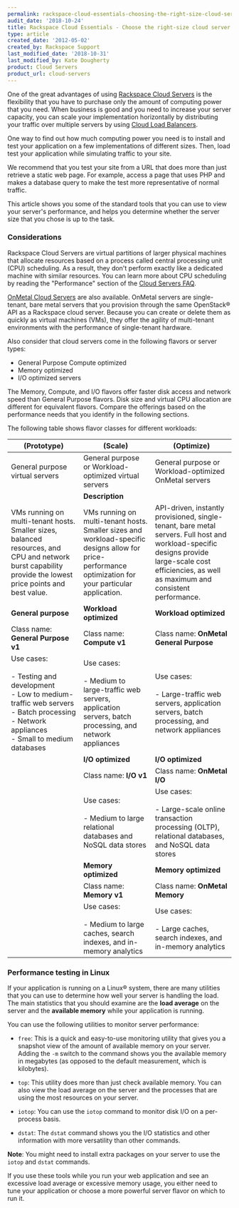 ```yaml
---
permalink: rackspace-cloud-essentials-choosing-the-right-size-cloud-server
audit_date: '2018-10-24'
title: Rackspace Cloud Essentials - Choose the right-size cloud server
type: article
created_date: '2012-05-02'
created_by: Rackspace Support
last_modified_date: '2018-10-31'
last_modified_by: Kate Dougherty
product: Cloud Servers
product_url: cloud-servers
---
```


One of the great advantages of using [Rackspace Cloud
Servers](https://www.rackspace.com/cloud/servers/) is the flexibility that you
have to purchase only the amount of computing power that you need. When
business is good and you need to increase your server capacity, you can scale
your implementation horizontally by distributing your traffic over multiple
servers by using [Cloud Load
Balancers](https://www.rackspace.com/cloud/load-balancing).

One way to find out how much computing power you need is to install and test
your application on a few implementations of different sizes. Then, load test
your application while simulating traffic to your site.

We recommend that you test your site from a URL that does more than just
retrieve a static web page. For example, access a page that uses PHP and makes
a database query to make the test more representative of normal traffic.

This article shows you some of the standard tools that you can use to view
your server's performance, and helps you determine whether the server size
that you chose is up to the task.

### Considerations

Rackspace Cloud Servers are virtual partitions of larger physical machines
that allocate resources based on a process called central processing unit
(CPU) scheduling. As a result, they don't perform exactly like a dedicated
machine with similar resources. You can learn more about CPU scheduling by
reading the "Performance" section of the [Cloud Servers
FAQ](https://docs-ospc.rackspace.com/support/how-to/cloud-servers/cloud-servers-faq).

[OnMetal Cloud Servers](https://www.rackspace.com/cloud/servers/onmetal) are
also available. OnMetal servers are single-tenant, bare metal servers that you
provision through the same OpenStack&reg; API as a Rackspace cloud server.
Because you can create or delete them as quickly as virtual machines (VMs),
they offer the agility of multi-tenant environments with the performance of
single-tenant hardware.

Also consider that cloud servers come in the following flavors or server
types:

- General Purpose Compute optimized
- Memory optimized
- I/O optimized servers

The Memory, Compute, and I/O flavors offer faster disk access and network
speed than General Purpose flavors. Disk size and virtual CPU allocation are
different for equivalent flavors. Compare the offerings based on the
performance needs that you identify in the following sections.

The following table shows flavor classes for different workloads:

| (Prototype) | (Scale) | (Optimize) |
| --- | --- | --- |
| General purpose virtual servers | General purpose or Workload-optimized virtual servers | General purpose or Workload-optimized OnMetal servers |
|   | **Description** |   |
| VMs running on multi-tenant hosts. Smaller sizes, balanced resources, and CPU and network burst capability provide the lowest price points and best value. | VMs running on multi-tenant hosts. Smaller sizes and workload-specific designs allow for price-performance optimization for your particular application. | API-driven, instantly provisioned, single-tenant, bare metal servers. Full host and workload-specific designs provide large-scale cost efficiencies, as well as maximum and consistent performance. |
| **General purpose** | **Workload optimized** | **Workload optimized** |
| Class name: **General Purpose v1** | Class name: **Compute v1** | Class name: **OnMetal General Purpose** |
| Use cases:<br /><br /> - Testing and development<br /> - Low to medium-traffic web servers<br /> - Batch processing<br /> - Network appliances<br /> - Small to medium databases | Use cases:<br /><br /> - Medium to large-traffic web servers, application servers, batch processing, and network appliances | Use cases:<br /><br /> - Large-traffic web servers, application servers, batch processing, and network appliances|
|   | **I/O optimized** | **I/O optimized** |
|   | Class name: **I/O v1** | Class name: **OnMetal I/O** |
|   | Use cases:<br /><br />- Medium to large relational databases and NoSQL data stores | Use cases:<br /><br />- Large-scale online transaction processing (OLTP), relational databases, and NoSQL data stores |
|   | **Memory optimized** | **Memory optimized** |
|   | Class name: **Memory v1** | Class name: **OnMetal Memory** |
|   | Use cases:<br /><br /> - Medium to large caches, search indexes, and in-memory analytics | Use cases:<br /><br />- Large caches, search indexes, and in-memory analytics |

### Performance testing in Linux

If your application is running on a Linux&reg; system, there are many
utilities that you can use to determine how well your server is handling the
load. The main statistics that you should examine are the **load average** on
the server and the **available memory** while your application is running.

You can use the following utilities to monitor server performance:

-  `free`: This is a quick and easy-to-use monitoring utility that gives you a
   snapshot view of the amount of available memory on your server. Adding the
   `-m` switch to the command shows you the available memory in megabytes (as
   opposed to the default measurement, which is kilobytes).

-  `top`: This utility does more than just check available memory. You can
   also view the load average on the server and the processes that are using
   the most resources on your server.

-  `iotop`: You can use the `iotop` command to monitor disk I/O on a
   per-process basis.

-  `dstat`: The `dstat` command shows you the I/O statistics and other
   information with more versatility than other commands.

**Note**: You might need to install extra packages on your server to use the
`iotop` and `dstat` commands.

If you use these tools while you run your web application and see an excessive
load average or excessive memory usage, you either need to tune your
application or choose a more powerful server flavor on which to run it.
